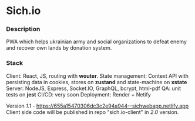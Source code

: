 # Sich.io

### Description
PWA which helps ukrainian army and social organizations to defeat enemy and recover own lands by donation system.  

### Stack 
Client: React, JS, routing with **wouter**.
State management: Context API with persisting data in cookies, stores on **zustand** and state-machine on **xstate**
Server: NodeJS, Express, Socket.IO, GraphQL, bcrypt, html-pdf
QA: unit tests on **jest** 
CI/CD: very soon
Deployment: Render + Netify

Version *1.1* - https://655a15470306dc3c2e94a944--sichwebapp.netlify.app
Client side code will be published in repo "sich.io-client" in *2.0* version.
